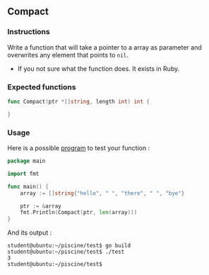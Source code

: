 ## Compact

### Instructions

Write a function that will take a pointer to a array as parameter and overwrites any element that points to `nil`.

- If you not sure what the function does. It exists in Ruby.

### Expected functions

```go
func Compact(ptr *[]string, length int) int {

}
```

### Usage

Here is a possible [program](TODO-LINK) to test your function :

```go
package main

import fmt

func main() {
	array := []string{"hello", " ", "there", " ", "bye"}

	ptr := &array
	fmt.Println(Compact(ptr, len(array)))
}
```

And its output :

```console
student@ubuntu:~/piscine/test$ go build
student@ubuntu:~/piscine/test$ ./test
3
student@ubuntu:~/piscine/test$
```
